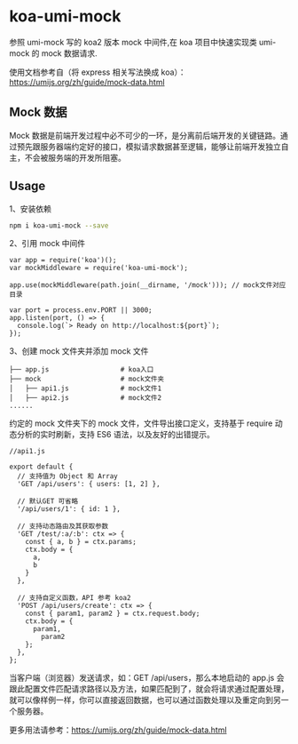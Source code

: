 # koa-umi-mock

参照 umi-mock 写的 koa2 版本 mock 中间件,在 koa 项目中快速实现类 umi-mock 的 mock 数据请求.

使用文档参考自（将 express 相关写法换成 koa）：https://umijs.org/zh/guide/mock-data.html

## Mock 数据

Mock 数据是前端开发过程中必不可少的一环，是分离前后端开发的关键链路。通过预先跟服务器端约定好的接口，模拟请求数据甚至逻辑，能够让前端开发独立自主，不会被服务端的开发所阻塞。

## Usage

1、安装依赖

```bash
npm i koa-umi-mock --save
```

2、引用 mock 中间件

```
var app = require('koa')();
var mockMiddleware = require('koa-umi-mock');

app.use(mockMiddleware(path.join(__dirname, '/mock'))); // mock文件对应目录

var port = process.env.PORT || 3000;
app.listen(port, () => {
  console.log(`> Ready on http://localhost:${port}`);
});

```

3、创建 mock 文件夹并添加 mock 文件

```
├── app.js                  # koa入口
├── mock                    # mock文件夹
│   ├── api1.js             # mock文件1
│   ├── api2.js             # mock文件2
......

```

约定的 mock 文件夹下的 mock 文件，文件导出接口定义，支持基于 require 动态分析的实时刷新，支持 ES6 语法，以及友好的出错提示。

```
//api1.js

export default {
  // 支持值为 Object 和 Array
  'GET /api/users': { users: [1, 2] },

  // 默认GET 可省略
  '/api/users/1': { id: 1 },

  // 支持动态路由及其获取参数
  'GET /test/:a/:b': ctx => {
    const { a, b } = ctx.params;
    ctx.body = {
      a,
      b
    }
  },

  // 支持自定义函数，API 参考 koa2
  'POST /api/users/create': ctx => {
    const { param1, param2 } = ctx.request.body;
    ctx.body = {
      param1,
        param2
    };
  },
};
```

当客户端（浏览器）发送请求，如：GET /api/users，那么本地启动的 app.js 会跟此配置文件匹配请求路径以及方法，如果匹配到了，就会将请求通过配置处理，就可以像样例一样，你可以直接返回数据，也可以通过函数处理以及重定向到另一个服务器。

更多用法请参考：https://umijs.org/zh/guide/mock-data.html
